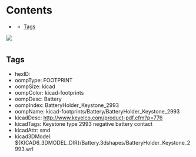 



Contents
========

* [](#)
	* [Tags](#tags)
  
![][im]
# 

## Tags

- hexID: 
- oompType: FOOTPRINT
- oompSize: kicad
- oompColor: kicad-footprints
- oompDesc: Battery
- oompIndex: BatteryHolder_Keystone_2993
- oompName: kicad-footprints/Battery/BatteryHolder_Keystone_2993
- kicadDesc: http://www.keyelco.com/product-pdf.cfm?p=776
- kicadTags: Keystone type 2993 negative battery contact
- kicadAttr: smd
- kicad3DModel: ${KICAD6_3DMODEL_DIR}/Battery.3dshapes/BatteryHolder_Keystone_2993.wrl



[im]: image.png

